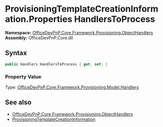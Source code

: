 # ProvisioningTemplateCreationInformation.Properties HandlersToProcess
  

**Namespace:** [OfficeDevPnP.Core.Framework.Provisioning.ObjectHandlers](OfficeDevPnP.Core.Framework.Provisioning.ObjectHandlers.md)  
**Assembly:** OfficeDevPnP.Core.dll  
## Syntax
```C#
public Handlers HandlersToProcess { get; set; }
```

### Property Value
Type: [OfficeDevPnP.Core.Framework.Provisioning.Model.Handlers](OfficeDevPnP.Core.Framework.Provisioning.Model.Handlers.md)  

## See also
- [OfficeDevPnP.Core.Framework.Provisioning.ObjectHandlers](OfficeDevPnP.Core.Framework.Provisioning.ObjectHandlers.md)
- [ProvisioningTemplateCreationInformation](OfficeDevPnP.Core.Framework.Provisioning.ObjectHandlers.ProvisioningTemplateCreationInformation.md) 
